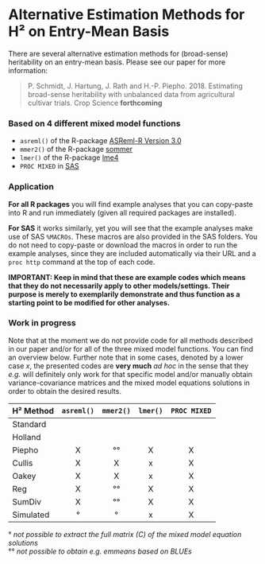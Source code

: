 # Alternative Estimation Methods for H² on Entry-Mean Basis
There are several alternative estimation methods for (broad-sense) heritability on an entry-mean basis. Please see our paper for more information:

> P. Schmidt, J. Hartung, J. Rath and H.-P. Piepho. 2018. Estimating broad-sense heritability with unbalanced data from agricultural cultivar trials. Crop Science **forthcoming**

### Based on 4 different mixed model functions
* `asreml()` of the R-package [ASReml-R Version 3.0](https://www.vsni.co.uk/software/asreml-r/)
* `mmer2()`  of the R-package [sommer](https://cran.r-project.org/web/packages/sommer/index.html)
* `lmer()`   of the R-package [lme4](http://lme4.r-forge.r-project.org/)
* `PROC MIXED` in [SAS](https://www.sas.com/en_us/home.html)

### Application
**For all R packages** you will find example analyses that you can copy-paste into R and run immediately (given all required packages are installed).

**For SAS** it works similarly, yet you will see that the example analyses make use of SAS `%MACROs`. These macros are also provided in the SAS folders. You do not need to copy-paste or download the macros in order to run the example analyses, since they are included automatically via their URL and a `proc http` command at the top of each code.

**IMPORTANT: Keep in mind that these are example codes which means that they do not necessarily apply to other models/settings. Their purpose is merely to exemplarily demonstrate and thus function as a starting point to be modified for other analyses.**

### Work in progress
Note that at the moment we do not provide code for all methods described in our paper and/or for all of the three mixed model functions. You can find an overview below. Further note that in some cases, denoted by a lower case *x*, the presented codes are **very much** *ad hoc* in the sense that they *e.g.* will definitely only work for that specific model and/or manually obtain variance-covariance matrices and the mixed model equations solutions in order to obtain the desired results.

H² Method | `asreml()` | `mmer2()` | `lmer()` | `PROC MIXED` | 
:--- | :---: | :---: | :---: | :---: |
Standard |  |  |  |  |
Holland |  |  |  |  |
Piepho | X | °° | X | X |
Cullis | X | X | x | X |
Oakey | X | X | x | X |
Reg | X | °° | X | X |
SumDiv | X | °° | X | X |
Simulated | ° | ° | x | X |

° *not possible to extract the full matrix (C) of the mixed model equation solutions*  <br />
°° *not possible to obtain e.g. emmeans based on BLUEs*
